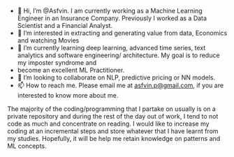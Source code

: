 - 👋 Hi, I’m @Asfvin. I am currently working as a Machine Learning Engineer in an Insurance Company. Previously I worked as a Data Scientist and a Financial Analyst. 
- 👀 I’m interested in extracting and generating value from data, Economics and watching Movies
- 🌱 I’m currently learning deep learning, advanced time series, text analytics and software engineering/ architecture. My goal is to reduce my imposter syndrome and 
- become an excellent ML Practitioner.
- 💞️ I’m looking to collaborate on NLP, predictive pricing or NN models.
- 📫 How to reach me. Please email me at asfvin.p@gmail.com, if you are interested to know more about me. 

The majority of the coding/programming that I partake on usually is on a private repository and during the rest of the day out of work, I tend to not code as much and concentrate on reading.
I would like to increase my coding at an incremental steps and store whatever that I have learnt from my studies. Hopefully, it will be help me retain knowledge on patterns and ML concepts.

<!---
Asfvin/Asfvin is a ✨ special ✨ repository because its `README.md` (this file) appears on your GitHub profile.
You can click the Preview link to take a look at your changes.
--->
